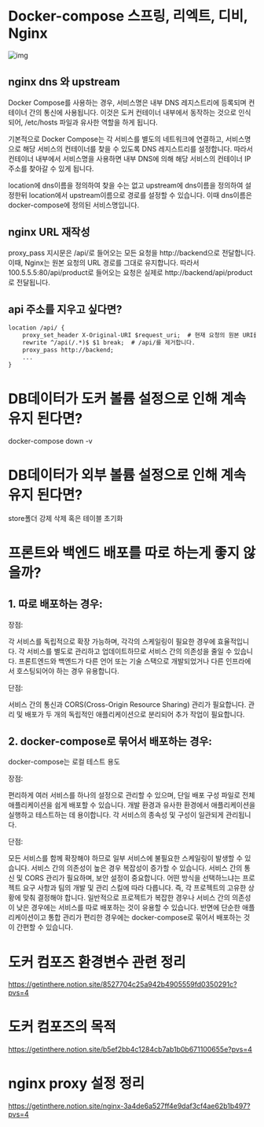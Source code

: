 # Docker-compose 스프링, 리엑트, 디비, Nginx
![img](/Screenshot_1.png)

## nginx dns 와 upstream

 Docker Compose를 사용하는 경우, 서비스명은 내부 DNS 레지스트리에 등록되며 컨테이너 간의 통신에 사용됩니다. 이것은 도커 컨테이너 내부에서 동작하는 것으로 인식되어, /etc/hosts 파일과 유사한 역할을 하게 됩니다.

기본적으로 Docker Compose는 각 서비스를 별도의 네트워크에 연결하고, 서비스명으로 해당 서비스의 컨테이너를 찾을 수 있도록 DNS 레지스트리를 설정합니다. 따라서 컨테이너 내부에서 서비스명을 사용하면 내부 DNS에 의해 해당 서비스의 컨테이너 IP 주소를 찾아갈 수 있게 됩니다.

location에 dns이름을 정의하여 찾을 수는 없고 upstream에 dns이름을 정의하여 설정한뒤
location에서 upstream이름으로 경로를 설정할 수 있습니다.
이때 dns이름은 docker-compose에 정의된 서비스명입니다.


## nginx URL 재작성
proxy_pass 지시문은 /api/로 들어오는 모든 요청을 http://backend으로 전달합니다. 이때, Nginx는 원본 요청의 URL 경로를 그대로 유지합니다. 따라서 100.5.5.5:80/api/product로 들어오는 요청은 실제로 http://backend/api/product로 전달됩니다.

## api 주소를 지우고 싶다면?
```txt
location /api/ {
    proxy_set_header X-Original-URI $request_uri;  # 현재 요청의 원본 URI를 저장합니다.
    rewrite ^/api(/.*)$ $1 break;  # /api/를 제거합니다.
    proxy_pass http://backend;
    ...
}
```

# DB데이터가 도커 볼륨 설정으로 인해 계속 유지 된다면?
docker-compose down -v

# DB데이터가 외부 볼륨 설정으로 인해 계속 유지 된다면?
store폴더 강제 삭제 혹은 테이블 초기화

# 프론트와 백엔드 배포를 따로 하는게 좋지 않을까?
## 1. 따로 배포하는 경우:

장점:

각 서비스를 독립적으로 확장 가능하며, 각각의 스케일링이 필요한 경우에 효율적입니다.
각 서비스를 별도로 관리하고 업데이트하므로 서비스 간의 의존성을 줄일 수 있습니다.
프론트엔드와 백엔드가 다른 언어 또는 기술 스택으로 개발되었거나 다른 인프라에서 호스팅되어야 하는 경우 유용합니다.

단점:

서비스 간의 통신과 CORS(Cross-Origin Resource Sharing) 관리가 필요합니다.
관리 및 배포가 두 개의 독립적인 애플리케이션으로 분리되어 추가 작업이 필요합니다.

## 2. docker-compose로 묶어서 배포하는 경우:

docker-compose는 로컬 테스트 용도

장점:

편리하게 여러 서비스를 하나의 설정으로 관리할 수 있으며, 단일 배포 구성 파일로 전체 애플리케이션을 쉽게 배포할 수 있습니다.
개발 환경과 유사한 환경에서 애플리케이션을 실행하고 테스트하는 데 용이합니다.
각 서비스의 종속성 및 구성이 일관되게 관리됩니다.

단점:

모든 서비스를 함께 확장해야 하므로 일부 서비스에 불필요한 스케일링이 발생할 수 있습니다.
서비스 간의 의존성이 높은 경우 복잡성이 증가할 수 있습니다.
서비스 간의 통신 및 CORS 관리가 필요하며, 보안 설정이 중요합니다.
어떤 방식을 선택하느냐는 프로젝트 요구 사항과 팀의 개발 및 관리 스킬에 따라 다릅니다. 즉, 각 프로젝트의 고유한 상황에 맞춰 결정해야 합니다. 일반적으로 프로젝트가 복잡한 경우나 서비스 간의 의존성이 낮은 경우에는 서비스를 따로 배포하는 것이 유용할 수 있습니다. 반면에 단순한 애플리케이션이고 통합 관리가 편리한 경우에는 docker-compose로 묶어서 배포하는 것이 간편할 수 있습니다.

# 도커 컴포즈 환경변수 관련 정리
https://getinthere.notion.site/8527704c25a942b4905559fd0350291c?pvs=4

# 도커 컴포즈의 목적
https://getinthere.notion.site/b5ef2bb4c1284cb7ab1b0b671100655e?pvs=4

# nginx proxy 설정 정리
https://getinthere.notion.site/nginx-3a4de6a527ff4e9daf3cf4ae62b1b497?pvs=4